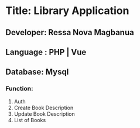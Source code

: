 # Title: Library Application
## Developer: Ressa Nova Magbanua
## Language : PHP | Vue
## Database: Mysql

### Function:
1. Auth
2. Create Book Description
3. Update Book Description
4. List of Books
